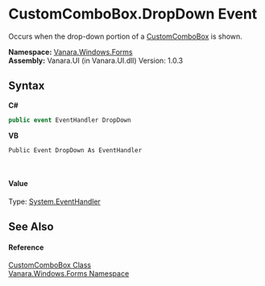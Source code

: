 # CustomComboBox.DropDown Event
 

Occurs when the drop-down portion of a <a href="4832a2d8-90f0-3f57-b4d3-3e1fe4ff3384">CustomComboBox</a> is shown.

**Namespace:**&nbsp;<a href="c580cf52-4028-70db-28d0-f9b1abc03861">Vanara.Windows.Forms</a><br />**Assembly:**&nbsp;Vanara.UI (in Vanara.UI.dll) Version: 1.0.3

## Syntax

**C#**<br />
``` C#
public event EventHandler DropDown
```

**VB**<br />
``` VB
Public Event DropDown As EventHandler
```

<br />

#### Value
Type: <a href="http://msdn2.microsoft.com/en-us/library/xhb70ccc" target="_blank">System.EventHandler</a>

## See Also


#### Reference
<a href="4832a2d8-90f0-3f57-b4d3-3e1fe4ff3384">CustomComboBox Class</a><br /><a href="c580cf52-4028-70db-28d0-f9b1abc03861">Vanara.Windows.Forms Namespace</a><br />